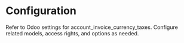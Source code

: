 # Configuration

Refer to Odoo settings for account_invoice_currency_taxes. Configure related models, access rights, and options as needed.
